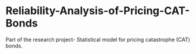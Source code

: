 # Reliability-Analysis-of-Pricing-CAT-Bonds
Part of the research project- Statistical model for pricing catastrophe (CAT) bonds. 
